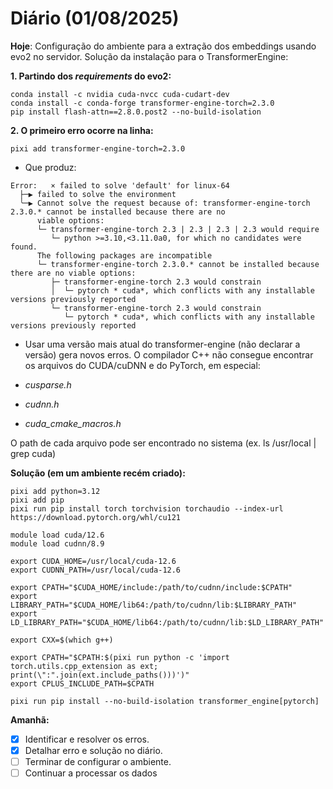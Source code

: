# Diário (01/08/2025)

**Hoje**: Configuração do ambiente para a extração dos embeddings usando evo2 no servidor. Solução da instalação para o TransformerEngine:

**1. Partindo dos *requirements* do evo2:**

```shell
conda install -c nvidia cuda-nvcc cuda-cudart-dev
conda install -c conda-forge transformer-engine-torch=2.3.0
pip install flash-attn==2.8.0.post2 --no-build-isolation
```

**2. O primeiro erro ocorre na linha:**

```pixi add transformer-engine-torch=2.3.0 ```

- Que produz:

```shell
Error:   × failed to solve 'default' for linux-64  
  ├─▶ failed to solve the environment  
  ╰─▶ Cannot solve the request because of: transformer-engine-torch 2.3.0.* cannot be installed because there are no  
      viable options:  
      └─ transformer-engine-torch 2.3 | 2.3 | 2.3 | 2.3 would require  
         └─ python >=3.10,<3.11.0a0, for which no candidates were found.  
      The following packages are incompatible  
      └─ transformer-engine-torch 2.3.0.* cannot be installed because there are no viable options:  
         ├─ transformer-engine-torch 2.3 would constrain  
         │  └─ pytorch * cuda*, which conflicts with any installable versions previously reported  
         └─ transformer-engine-torch 2.3 would constrain  
            └─ pytorch * cuda*, which conflicts with any installable versions previously reported
```
            
- Usar uma versão mais atual do transformer-engine (não declarar a versão) gera novos erros. O compilador C++ não consegue encontrar os arquivos do CUDA/cuDNN e do PyTorch, em especial:  

- *cusparse.h*

- *cudnn.h*  

- *cuda_cmake_macros.h*

O path de cada arquivo pode ser encontrado no sistema (ex. ls /usr/local | grep cuda)

**Solução (em um ambiente recém criado):**

```shell
pixi add python=3.12
pixi add pip
pixi run pip install torch torchvision torchaudio --index-url https://download.pytorch.org/whl/cu121

module load cuda/12.6
module load cudnn/8.9

export CUDA_HOME=/usr/local/cuda-12.6
export CUDNN_PATH=/usr/local/cuda-12.6

export CPATH="$CUDA_HOME/include:/path/to/cudnn/include:$CPATH"
export LIBRARY_PATH="$CUDA_HOME/lib64:/path/to/cudnn/lib:$LIBRARY_PATH"
export LD_LIBRARY_PATH="$CUDA_HOME/lib64:/path/to/cudnn/lib:$LD_LIBRARY_PATH"

export CXX=$(which g++)

export CPATH="$CPATH:$(pixi run python -c 'import torch.utils.cpp_extension as ext; print(\":".join(ext.include_paths()))')"
export CPLUS_INCLUDE_PATH=$CPATH

pixi run pip install --no-build-isolation transformer_engine[pytorch]
```

**Amanhã:** 
- [x] Identificar e resolver os erros.
- [x] Detalhar erro e solução no diário.
- [ ] Terminar de configurar o ambiente.
- [ ] Continuar a processar os dados
